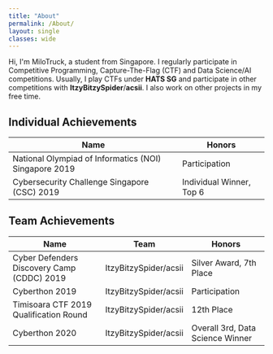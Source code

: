 ```yaml
---
title: "About"
permalink: /About/
layout: single
classes: wide
---
```


Hi, I'm MiloTruck, a student from Singapore. I regularly participate in Competitive Programming, Capture-The-Flag (CTF) and Data Science/AI competitions. Usually, I play CTFs under **HATS SG** and participate in other competitions with **ItzyBitzySpider**/**acsii**. I also work on other projects in my free time.

## Individual Achievements  

| Name                                                  | Honors                   	|
|-------------------------------------------------------|--------------------------	|
| National Olympiad of Informatics (NOI) Singapore 2019 | Participation            	|
| Cybersecurity Challenge Singapore (CSC) 2019          | Individual Winner, Top 6 	| 


## Team Achievements  

| Name                                       | Team                  | Honors                           |
|--------------------------------------------|-----------------------|----------------------------------|
| Cyber Defenders Discovery Camp (CDDC) 2019 | ItzyBitzySpider/acsii | Silver Award, 7th Place          |
| Cyberthon 2019                             | ItzyBitzySpider/acsii | Participation                    |
| Timisoara CTF 2019 Qualification Round     | ItzyBitzySpider/acsii | 12th Place                       |
| Cyberthon 2020                             | ItzyBitzySpider/acsii | Overall 3rd, Data Science Winner |
